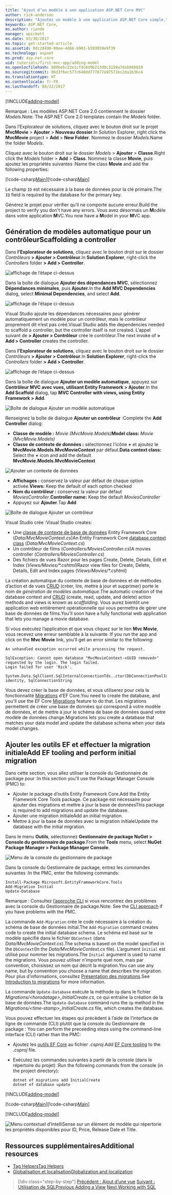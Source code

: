 ```yaml
---
title: "Ajout d’un modèle à une application ASP.NET Core MVC"
author: rick-anderson
description: "Ajoutez un modèle à une application ASP.NET Core simple."
keywords: ASP.NET Core,
ms.author: riande
manager: wpickett
ms.date: 03/30/2017
ms.topic: get-started-article
ms.assetid: 8dc28498-00ee-4d66-b903-b593059e9f39
ms.technology: aspnet
ms.prod: asp.net-core
uid: tutorials/first-mvc-app/adding-model
ms.openlocfilehash: 8d0bebc22e1cfdc6d9b213d0c3159a7dab988020
ms.sourcegitcommit: 0bd3f6ec577c648dd777877e97572ec2da1b36c4
ms.translationtype: HT
ms.contentlocale: fr-FR
ms.lasthandoff: 08/22/2017
---
```

[!INCLUDE[adding-model](../../includes/mvc-intro/adding-model1.md)]

<span data-ttu-id="a5c3b-104">Remarque : Les modèles ASP.NET Core 2.0 contiennent le dossier *Models*.</span><span class="sxs-lookup"><span data-stu-id="a5c3b-104">Note: The ASP.NET Core 2.0 templates contain the *Models* folder.</span></span>

<span data-ttu-id="a5c3b-105">Dans l’Explorateur de solutions, cliquez avec le bouton droit sur le projet **MvcMovie** > **Ajouter** > **Nouveau dossier**.</span><span class="sxs-lookup"><span data-stu-id="a5c3b-105">In Solution Explorer, right click the **MvcMovie** project > **Add** > **New Folder**.</span></span> <span data-ttu-id="a5c3b-106">Nommez le dossier *Models*.</span><span class="sxs-lookup"><span data-stu-id="a5c3b-106">Name the folder *Models*.</span></span>

<span data-ttu-id="a5c3b-107">Cliquez avec le bouton droit sur le dossier *Models* > **Ajouter** > **Classe**.</span><span class="sxs-lookup"><span data-stu-id="a5c3b-107">Right click the *Models* folder > **Add** > **Class**.</span></span> <span data-ttu-id="a5c3b-108">Nommez la classe **Movie**, puis ajoutez les propriétés suivantes :</span><span class="sxs-lookup"><span data-stu-id="a5c3b-108">Name the class **Movie** and add the following properties:</span></span>

<span data-ttu-id="a5c3b-109">[!code-csharp[Main](../../tutorials/first-mvc-app/start-mvc/sample/MvcMovie/Models/MovieNoEF.cs?name=snippet_1)]</span><span class="sxs-lookup"><span data-stu-id="a5c3b-109">[!code-csharp[Main](../../tutorials/first-mvc-app/start-mvc/sample/MvcMovie/Models/MovieNoEF.cs?name=snippet_1)]</span></span>

<span data-ttu-id="a5c3b-110">Le champ `ID` est nécessaire à la base de données pour la clé primaire.</span><span class="sxs-lookup"><span data-stu-id="a5c3b-110">The `ID` field is required by the database for the primary key.</span></span> 

<span data-ttu-id="a5c3b-111">Générez le projet pour vérifier qu’il ne comporte aucune erreur.</span><span class="sxs-lookup"><span data-stu-id="a5c3b-111">Build the project to verify you don't have any errors.</span></span> <span data-ttu-id="a5c3b-112">Vous avez désormais un **M**odèle dans votre application **M**VC.</span><span class="sxs-lookup"><span data-stu-id="a5c3b-112">You now have a **M**odel in your **M**VC app.</span></span>

## <a name="scaffolding-a-controller"></a><span data-ttu-id="a5c3b-113">Génération de modèles automatique pour un contrôleur</span><span class="sxs-lookup"><span data-stu-id="a5c3b-113">Scaffolding a controller</span></span>

<span data-ttu-id="a5c3b-114">Dans **l’Explorateur de solutions**, cliquez avec le bouton droit sur le dossier *Contrôleurs* **> Ajouter > Contrôleur**.</span><span class="sxs-lookup"><span data-stu-id="a5c3b-114">In **Solution Explorer**, right-click the *Controllers* folder **> Add > Controller**.</span></span>

![affichage de l’étape ci-dessus](adding-model/_static/add_controller.png)

<span data-ttu-id="a5c3b-116">Dans la boîte de dialogue **Ajouter des dépendances MVC**, sélectionnez **Dépendances minimales**, puis **Ajouter**.</span><span class="sxs-lookup"><span data-stu-id="a5c3b-116">In the **Add MVC Dependencies** dialog, select **Minimal Dependencies**, and select **Add**.</span></span>

![affichage de l’étape ci-dessus](adding-model/_static/add_depend.png)

<span data-ttu-id="a5c3b-118">Visual Studio ajoute les dépendances nécessaires pour générer automatiquement un modèle pour un contrôleur, mais le contrôleur proprement dit n’est pas créé.</span><span class="sxs-lookup"><span data-stu-id="a5c3b-118">Visual Studio adds the dependencies needed to scaffold a controller, but the controller itself is not created.</span></span> <span data-ttu-id="a5c3b-119">L’appel suivant de **> Ajouter > Contrôleur** crée le contrôleur.</span><span class="sxs-lookup"><span data-stu-id="a5c3b-119">The next invoke of **> Add > Controller** creates the controller.</span></span> 

<span data-ttu-id="a5c3b-120">Dans **l’Explorateur de solutions**, cliquez avec le bouton droit sur le dossier *Contrôleurs* **> Ajouter > Contrôleur**.</span><span class="sxs-lookup"><span data-stu-id="a5c3b-120">In **Solution Explorer**, right-click the *Controllers* folder **> Add > Controller**.</span></span>

![affichage de l’étape ci-dessus](adding-model/_static/add_controller.png)

<span data-ttu-id="a5c3b-122">Dans la boîte de dialogue **Ajouter un modèle automatique**, appuyez sur **Contrôleur MVC avec vues, utilisant Entity Framework > Ajouter**.</span><span class="sxs-lookup"><span data-stu-id="a5c3b-122">In the **Add Scaffold** dialog, tap **MVC Controller with views, using Entity Framework > Add**.</span></span>

![Boîte de dialogue Ajouter un modèle automatique](adding-model/_static/add_scaffold2.png)

<span data-ttu-id="a5c3b-124">Renseignez la boîte de dialogue **Ajouter un contrôleur** :</span><span class="sxs-lookup"><span data-stu-id="a5c3b-124">Complete the **Add Controller** dialog:</span></span>

* <span data-ttu-id="a5c3b-125">**Classe de modèle :** *Movie (MvcMovie.Models)*</span><span class="sxs-lookup"><span data-stu-id="a5c3b-125">**Model class:** *Movie (MvcMovie.Models)*</span></span>
* <span data-ttu-id="a5c3b-126">**Classe de contexte de données :** sélectionnez l’icône **+** et ajoutez le **MvcMovie.Models.MvcMovieContext** par défaut.</span><span class="sxs-lookup"><span data-stu-id="a5c3b-126">**Data context class:** Select the **+** icon and add the default **MvcMovie.Models.MvcMovieContext**</span></span>

![Ajouter un contexte de données](adding-model/_static/dc.png)

* <span data-ttu-id="a5c3b-128">**Affichages :** conservez la valeur par défaut de chaque option activée.</span><span class="sxs-lookup"><span data-stu-id="a5c3b-128">**Views:** Keep the default of each option checked</span></span>
* <span data-ttu-id="a5c3b-129">**Nom du contrôleur :** conservez la valeur par défaut *MoviesController*.</span><span class="sxs-lookup"><span data-stu-id="a5c3b-129">**Controller name:** Keep the default *MoviesController*</span></span>
* <span data-ttu-id="a5c3b-130">Appuyez sur **Ajouter**.</span><span class="sxs-lookup"><span data-stu-id="a5c3b-130">Tap **Add**</span></span>

![Boîte de dialogue Ajouter un contrôleur](adding-model/_static/add_controller2.png)

<span data-ttu-id="a5c3b-132">Visual Studio crée :</span><span class="sxs-lookup"><span data-stu-id="a5c3b-132">Visual Studio creates:</span></span>

* <span data-ttu-id="a5c3b-133">Une [classe de contexte de base de données](xref:data/ef-mvc/intro#create-the-database-context) Entity Framework Core (*Data/MvcMovieContext.cs*)</span><span class="sxs-lookup"><span data-stu-id="a5c3b-133">An Entity Framework Core [database context class](xref:data/ef-mvc/intro#create-the-database-context) (*Data/MvcMovieContext.cs*)</span></span>
* <span data-ttu-id="a5c3b-134">Un contrôleur de films (*Controllers/MoviesController.cs*)</span><span class="sxs-lookup"><span data-stu-id="a5c3b-134">A movies controller (*Controllers/MoviesController.cs*)</span></span>
* <span data-ttu-id="a5c3b-135">Des fichiers de vues Razor pour les pages Create, Delete, Details, Edit et Index (*Views/Movies/&ast;.cshtml*)</span><span class="sxs-lookup"><span data-stu-id="a5c3b-135">Razor view files for Create, Delete, Details, Edit and Index pages (*Views/Movies/&ast;.cshtml*)</span></span>

<span data-ttu-id="a5c3b-136">La création automatique du contexte de base de données et de méthodes d’action et de vues [CRUD](https://en.wikipedia.org/wiki/Create,_read,_update_and_delete) (créer, lire, mettre à jour et supprimer) porte le nom de *génération de modèles automatique*.</span><span class="sxs-lookup"><span data-stu-id="a5c3b-136">The automatic creation of the database context and [CRUD](https://en.wikipedia.org/wiki/Create,_read,_update_and_delete) (create, read, update, and delete) action methods and views is known as *scaffolding*.</span></span> <span data-ttu-id="a5c3b-137">Vous aurez bientôt une application web entièrement opérationnelle qui vous permettra de gérer une base de données de films.</span><span class="sxs-lookup"><span data-stu-id="a5c3b-137">You'll soon have a fully functional web application that lets you manage a movie database.</span></span>

<span data-ttu-id="a5c3b-138">Si vous exécutez l’application et que vous cliquez sur le lien **Mvc Movie**, vous recevez une erreur semblable à la suivante :</span><span class="sxs-lookup"><span data-stu-id="a5c3b-138">If you run the app and click on the **Mvc Movie** link, you'll get an error similar to the following:</span></span>

```
An unhandled exception occurred while processing the request.

SqlException: Cannot open database "MvcMovieContext-<GUID removed>" requested by the login. The login failed.
Login failed for user 'Rick'.

System.Data.SqlClient.SqlInternalConnectionTds..ctor(DbConnectionPoolIdentity identity, SqlConnectionString 
```

<span data-ttu-id="a5c3b-139">Vous devez créer la base de données, et vous utiliserez pour cela la fonctionnalité [Migrations](xref:data/ef-mvc/migrations) d’EF Core.</span><span class="sxs-lookup"><span data-stu-id="a5c3b-139">You need to create the database, and you'll use the EF Core [Migrations](xref:data/ef-mvc/migrations) feature to do that.</span></span> <span data-ttu-id="a5c3b-140">Les migrations permettent de créer une base de données qui correspond à votre modèle de données, et de mettre à jour le schéma de base de données quand votre modèle de données change.</span><span class="sxs-lookup"><span data-stu-id="a5c3b-140">Migrations lets you create a database that matches your data model and update the database schema when your data model changes.</span></span>

## <a name="add-ef-tooling-and-perform-initial-migration"></a><span data-ttu-id="a5c3b-141">Ajouter les outils EF et effectuer la migration initiale</span><span class="sxs-lookup"><span data-stu-id="a5c3b-141">Add EF tooling and perform initial migration</span></span>

<span data-ttu-id="a5c3b-142">Dans cette section, vous allez utiliser la console du Gestionnaire de package pour :</span><span class="sxs-lookup"><span data-stu-id="a5c3b-142">In this section you'll use the Package Manager Console (PMC) to:</span></span>

* <span data-ttu-id="a5c3b-143">Ajouter le package d’outils Entity Framework Core.</span><span class="sxs-lookup"><span data-stu-id="a5c3b-143">Add the Entity Framework Core Tools package.</span></span> <span data-ttu-id="a5c3b-144">Ce package est nécessaire pour ajouter des migrations et mettre à jour la base de données</span><span class="sxs-lookup"><span data-stu-id="a5c3b-144">This package is required to add migrations and update the database.</span></span>
* <span data-ttu-id="a5c3b-145">Ajouter une migration initiale</span><span class="sxs-lookup"><span data-stu-id="a5c3b-145">Add an initial migration.</span></span>
* <span data-ttu-id="a5c3b-146">Mettre à jour la base de données avec la migration initiale</span><span class="sxs-lookup"><span data-stu-id="a5c3b-146">Update the database with the initial migration.</span></span>

<span data-ttu-id="a5c3b-147">Dans le menu **Outils**, sélectionnez **Gestionnaire de package NuGet > Console du gestionnaire de package**.</span><span class="sxs-lookup"><span data-stu-id="a5c3b-147">From the **Tools** menu, select **NuGet Package Manager > Package Manager Console**.</span></span>

<!-- following image shared with uid: tutorials/razor-pages/model -->
  ![Menu de la console du gestionnaire de package](adding-model/_static/pmc.png)

<span data-ttu-id="a5c3b-149">Dans la console du Gestionnaire de package, entrez les commandes suivantes :</span><span class="sxs-lookup"><span data-stu-id="a5c3b-149">In the PMC, enter the following commands:</span></span>

``` PMC
Install-Package Microsoft.EntityFrameworkCore.Tools
Add-Migration Initial
Update-Database
```

<span data-ttu-id="a5c3b-150">Remarque : Consultez [l’approche CLI](#cli) si vous rencontrez des problèmes avec la console du Gestionnaire de package.</span><span class="sxs-lookup"><span data-stu-id="a5c3b-150">Note: See the [CLI approach](#cli) if you have problems with the PMC.</span></span>

<span data-ttu-id="a5c3b-151">La commande `Add-Migration` crée le code nécessaire à la création du schéma de base de données initial.</span><span class="sxs-lookup"><span data-stu-id="a5c3b-151">The `Add-Migration` command creates code to create the initial database schema.</span></span> <span data-ttu-id="a5c3b-152">Le schéma est basé sur le modèle spécifié dans le fichier `DbContext` (dans *Data/MvcMovieContext.cs*).</span><span class="sxs-lookup"><span data-stu-id="a5c3b-152">The schema is based on the model specified in the `DbContext`(In the *Data/MvcMovieContext.cs* file).</span></span> <span data-ttu-id="a5c3b-153">L’argument `Initial` est utilisé pour nommer les migrations.</span><span class="sxs-lookup"><span data-stu-id="a5c3b-153">The `Initial` argument is used to name the migrations.</span></span> <span data-ttu-id="a5c3b-154">Vous pouvez utiliser n’importe quel nom, mais par convention, choisissez un nom qui décrit la migration.</span><span class="sxs-lookup"><span data-stu-id="a5c3b-154">You can use any name, but by convention you choose a name that describes the migration.</span></span> <span data-ttu-id="a5c3b-155">Pour plus d’informations, consultez [Présentation des migrations](xref:data/ef-mvc/migrations#introduction-to-migrations).</span><span class="sxs-lookup"><span data-stu-id="a5c3b-155">See [Introduction to migrations](xref:data/ef-mvc/migrations#introduction-to-migrations) for more information.</span></span>

<span data-ttu-id="a5c3b-156">La commande `Update-Database` exécute la méthode `Up` dans le fichier *Migrations/\<horodatage>_InitialCreate.cs*, ce qui entraîne la création de la base de données.</span><span class="sxs-lookup"><span data-stu-id="a5c3b-156">The `Update-Database` command runs the `Up` method in the *Migrations/\<time-stamp>_InitialCreate.cs* file, which creates the database.</span></span>

<span data-ttu-id="a5c3b-157"><a name="cli"></a> Vous pouvez effectuer les étapes qui précèdent à l’aide de l’interface de ligne de commande (CLI) plutôt que la console du Gestionnaire de package :</span><span class="sxs-lookup"><span data-stu-id="a5c3b-157"><a name="cli"></a> You can perform the preceeding steps using the command-line interface (CLI) rather than the PMC:</span></span>

* <span data-ttu-id="a5c3b-158">Ajoutez les [outils EF Core](xref:data/ef-mvc/migrations#entity-framework-core-nuget-packages-for-migrations) au fichier *.csproj*.</span><span class="sxs-lookup"><span data-stu-id="a5c3b-158">Add [EF Core tooling](xref:data/ef-mvc/migrations#entity-framework-core-nuget-packages-for-migrations) to the *.csproj* file.</span></span>
* <span data-ttu-id="a5c3b-159">Exécutez les commandes suivantes à partir de la console (dans le répertoire du projet) :</span><span class="sxs-lookup"><span data-stu-id="a5c3b-159">Run the following commands from the console (in the project directory):</span></span>

  ```console
  dotnet ef migrations add InitialCreate
  dotnet ef database update
  ```     
  

[!INCLUDE[adding-model](../../includes/mvc-intro/adding-model3.md)]

<span data-ttu-id="a5c3b-160">[!code-csharp[Main](../../tutorials/first-mvc-app/start-mvc/sample/MvcMovie/Startup.cs?name=ConfigureServices&highlight=6-7)]</span><span class="sxs-lookup"><span data-stu-id="a5c3b-160">[!code-csharp[Main](../../tutorials/first-mvc-app/start-mvc/sample/MvcMovie/Startup.cs?name=ConfigureServices&highlight=6-7)]</span></span>

[!INCLUDE[adding-model](../../includes/mvc-intro/adding-model4.md)]

![Menu contextuel d’IntelliSense sur un élément de modèle qui répertorie les propriétés disponibles pour ID, Price, Release Date et Title.](adding-model/_static/ints.png)

## <a name="additional-resources"></a><span data-ttu-id="a5c3b-162">Ressources supplémentaires</span><span class="sxs-lookup"><span data-stu-id="a5c3b-162">Additional resources</span></span>

* [<span data-ttu-id="a5c3b-163">Tag Helpers</span><span class="sxs-lookup"><span data-stu-id="a5c3b-163">Tag Helpers</span></span>](xref:mvc/views/tag-helpers/intro)
* [<span data-ttu-id="a5c3b-164">Globalisation et localisation</span><span class="sxs-lookup"><span data-stu-id="a5c3b-164">Globalization and localization</span></span>](xref:fundamentals/localization)

>[!div class="step-by-step"]
<span data-ttu-id="a5c3b-165">[Précédent : Ajout d’une vue](adding-view.md)
[Suivant : Utilisation de SQL](working-with-sql.md)</span><span class="sxs-lookup"><span data-stu-id="a5c3b-165">[Previous Adding a View](adding-view.md)
[Next Working with SQL](working-with-sql.md)</span></span>  
